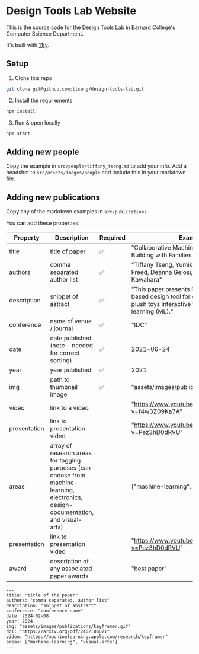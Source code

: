 # Design Tools Lab Website

This is the source code for the [Design Tools Lab](https://designtoolslab.org) in Barnard College's Computer Science Department.

It's built with [11ty](https://www.11ty.dev).

## Setup
1. Clone this repo 
```bash
git clone git@github.com:ttseng/design-tools-lab.git
````

2. Install the requirements
```bash
npm install
```

3. Run & open locally
```bash
npm start
```

## Adding new people
Copy the example in `src/people/tiffany_tseng.md` to add your info.  Add a headshot to `src/assets/images/people` and include this in your markdown file.

## Adding new publications
Copy any of the markdown examples in `src/publications`

You can add these properties:

| Property | Description | Required | Example |
| ----------- | ----------- | ----------- | ----------- |
| title | title of paper | ✅ |"Collaborative Machine Learning Model Building with Families Using Co-ML" |
| authors | comma separated author list | ✅ | "Tiffany Tseng, Yumiko Murai, Natalie Freed, Deanna Gelosi, Tung D Ta, Yoshihiro Kawahara" |
| description | snippet of astract | ✅ | "This paper presents PlushPal, a web-based design tool for children to make plush toys interactive with machine learning (ML)." |
| conference | name of venue / journal | ✅ | "IDC" |
| date | date published (note - needed for correct sorting) | ✅ | 2021-06-24 |
| year | year published | ✅ | 2021 |
| img | path to thumbnail image | ✅ | "assets/images/publications/plushpal.png" |
| video | link to a video | | "https://www.youtube.com/watch?v=f4w3Z09Ka7A" |
| presentation | link to presentation video | | "https://www.youtube.com/watch?v=Pez3hD0dRVU" | 
| areas | array of research areas for tagging purposes (can choose from machine-learning, electronics, design-documentation, and visual-arts) | | ["machine-learning", "electronics"] |
| presentation | link to presentation video | | "https://www.youtube.com/watch?v=Pez3hD0dRVU" |
| award | description of any associated paper awards | | "best paper" |

```
---
title: "title of the paper"
authors: "comma separated, author list"
description: "snippet of abstract"
conference: "conference name"
date: 2024-02-08
year: 2024
img: "assets/images/publications/keyframer.gif"
doi: "https://arxiv.org/pdf/2402.06071"
video: "https://machinelearning.apple.com/research/keyframer"
areas: ["machine-learning", "visual-arts"]
---
```
